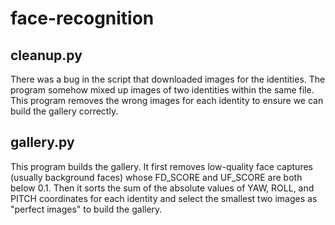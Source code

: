 # face-recognition
## cleanup.py
There was a bug in the script that downloaded images for the identities. The program somehow mixed up images of two identities within the same file. This program removes the wrong images for each identity to ensure we can build the gallery correctly.

## gallery.py
This program builds the gallery. It first removes low-quality face captures (usually background faces) whose FD_SCORE and UF_SCORE are both below 0.1. Then it sorts the sum of the absolute values of YAW, ROLL, and PITCH coordinates for each identity and select the smallest two images as "perfect images" to build the gallery.

